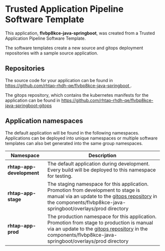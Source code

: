 # Trusted Application Pipeline Software Template

This application, **flvbp8kce-java-springboot**, was created from a Trusted Application Pipeline Software Template.

The software templates create a new source and gitops deployment repositories with a sample source application. 

## Repositories

The source code for your application can be found in [https://github.com/rhtap-rhdh-qe/flvbp8kce-java-springboot ](https://github.com/rhtap-rhdh-qe/flvbp8kce-java-springboot ).
 
The gitops repository, which contains the kubernetes manifests for the application can be found in 
[https://github.com/rhtap-rhdh-qe/flvbp8kce-java-springboot-gitops ](https://github.com/rhtap-rhdh-qe/flvbp8kce-java-springboot-gitops ) 

## Application namespaces 

The default application will be found in the following namespaces. Applications can be deployed into unique namespaces or multiple software templates can also bet generated into the same group namespaces.  

|  Namespace   |  Description   |  
| -------- | -------- |   
| **rhtap-app-development** | The default application during development. Every build will be deployed to this namespace for testing. | 
| **rhtap-app-stage** | The staging namespace for this application. Promotion from development to stage is manual via an update to the [gitops repository](https://github.com/rhtap-rhdh-qe/flvbp8kce-java-springboot-gitops ) in the components/flvbp8kce-java-springboot/overlays/prod directory |  
| **rhtap-app-prod** | The production namespace for this application. Promotion from stage to production is manual via an update to the [gitops repository](https://github.com/rhtap-rhdh-qe/flvbp8kce-java-springboot-gitops ) in the components/flvbp8kce-java-springboot/overlays/prod directory | 